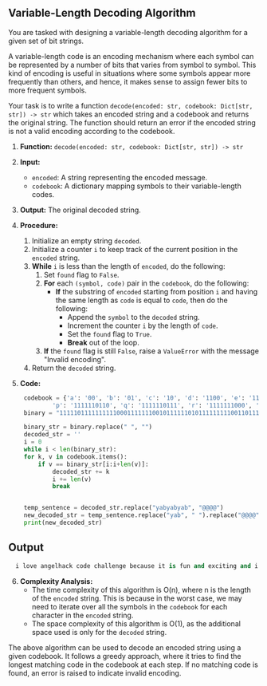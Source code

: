 ## Variable-Length Decoding Algorithm

You are tasked with designing a variable-length decoding algorithm for a given set of bit strings.

A variable-length code is an encoding mechanism where each symbol can be represented by a number of bits that varies from symbol to symbol. This kind of encoding is useful in situations where some symbols appear more frequently than others, and hence, it makes sense to assign fewer bits to more frequent symbols.

Your task is to write a function `decode(encoded: str, codebook: Dict[str, str]) -> str` which takes an encoded string and a codebook and returns the original string. The function should return an error if the encoded string is not a valid encoding according to the codebook.

1. **Function:** `decode(encoded: str, codebook: Dict[str, str]) -> str`
2. **Input:**
   - `encoded`: A string representing the encoded message.
   - `codebook`: A dictionary mapping symbols to their variable-length codes.
3. **Output:** The original decoded string.
4. **Procedure:**

   1. Initialize an empty string `decoded`.
   2. Initialize a counter `i` to keep track of the current position in the `encoded` string.
   3. **While** `i` is less than the length of `encoded`, do the following:
      1. Set `found` flag to `False`.
      2. **For** each `(symbol, code)` pair in the `codebook`, do the following:
         - **If** the substring of `encoded` starting from position `i` and having the same length as `code` is equal to `code`, then do the following:
           - Append the `symbol` to the `decoded` string.
           - Increment the counter `i` by the length of `code`.
           - Set the `found` flag to `True`.
           - **Break** out of the loop.
      3. **If** the `found` flag is still `False`, raise a `ValueError` with the message "Invalid encoding".
   4. Return the `decoded` string.

5. **Code:**

   ```python
    codebook = {'a': '00', 'b': '01', 'c': '10', 'd': '1100', 'e': '1101', 'f': '1110', 'g': '111100', 'h': '111101', 'i': '111110', 'j': '1111110000', 'k': '1111110001', 'l': '1111110010', 'm': '1111110011', 'n': '1111110100', 'o': '1111110101',
            'p': '1111110110', 'q': '1111110111', 'r': '1111111000', 's': '1111111001', 't': '1111111010', 'u': '1111111011', 'v': '1111111100', 'w': '1111111101', 'x': '1111111110', 'y': '1111111111', 'z': '11111111110000', ' ': '11111111110001'}
    binary = "1111101111111111000111111100101111110101111111110011011111111111000100111111010 0111100110111111100101111010010111111000111111111110001101111110101110011011111 1111110001101111010011111100101111110010110111111101001111001101111111111100010 11101100011111110111111111001110111111111110001111110111111101011111111110001111 11011111110011111111111000111101111111011111111010011111111110001001111110100110 01111111111000111011111111110101111101111111010111110111111010011110011111111110 00100111111010011001111111111000111111011111111110001110011111011111110011111110 01011111011111100011101111111111100011111111010111101110111111111110001111111110 11111110101111111100011001111111111000111111111110001111111111100011111111010111 1010011111110101111111111000100111111011011111101101101001111111000111111100111 11111111000111111011111101001111111111000111111110101111011101111111111100011111 11011011110111111110000011111110011101"

    binary_str = binary.replace(" ", "")
    decoded_str = ''
    i = 0
    while i < len(binary_str):
    for k, v in codebook.items():
        if v == binary_str[i:i+len(v)]:
            decoded_str += k
            i += len(v)
            break


    temp_sentence = decoded_str.replace("yabyabyab", "@@@@")
    new_decoded_str = temp_sentence.replace("yab", " ").replace("@@@@", " yab ")
    print(new_decoded_str)
   ```

## Output

```python
  i love angelhack code challenge because it is fun and exciting and i dislike the word yab that appears in the phrase
```

6. **Complexity Analysis:**
   - The time complexity of this algorithm is O(n), where n is the length of the `encoded` string. This is because in the worst case, we may need to iterate over all the symbols in the `codebook` for each character in the `encoded` string.
   - The space complexity of this algorithm is O(1), as the additional space used is only for the `decoded` string.

The above algorithm can be used to decode an encoded string using a given codebook. It follows a greedy approach, where it tries to find the longest matching code in the codebook at each step. If no matching code is found, an error is raised to indicate invalid encoding.
